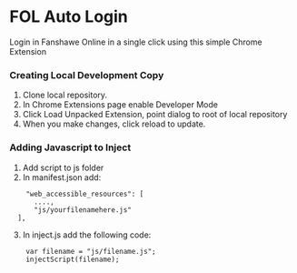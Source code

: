 # FOL Auto Login

Login in Fanshawe Online in a single click using this simple Chrome Extension

### Creating Local Development Copy

 1. Clone local repository.
 2. In Chrome Extensions page enable Developer Mode
 3. Click Load Unpacked Extension, point dialog to root of local repository
 4. When you make changes, click reload to update.
 
### Adding Javascript to Inject

1. Add script to js folder
2. In manifest.json add:

  ```
      "web_accessible_resources": [
      	....,
        "js/yourfilenamehere.js"
	],
  ```
3. In inject.js add the following code:

  ```
      var filename = "js/filename.js";
      injectScript(filename);
  ```
